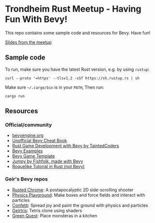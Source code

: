 # Trondheim Rust Meetup - Having Fun With Bevy!

This repo contains some sample code and resources for Bevy. Have fun!

[Slides from the meetup](https://docs.google.com/presentation/d/1U2Hu44rKaId63R87C1zBP7tC3ogmthnWAMAqW19H1P0/edit?usp=sharing)

## Sample code

To run, make sure you have the latest Rust version, e.g. by using `rustup`:

    curl --proto '=https' --tlsv1.2 -sSf https://sh.rustup.rs | sh

Make sure `~/.cargo/bin` is in your `PATH`, Then run:

    cargo run

## Resources

### Official/community

- [bevyengine.org](https://bevyengine.org/)
- [Unofficial Bevy Cheat Book](https://bevy-cheatbook.github.io/)
- [Rust Game Development with Bevy by TaintedCoders](https://taintedcoders.com/)
- [Bevy Examples](https://bevyengine.org/examples/)
- [Bevy Game Template](https://github.com/NiklasEi/bevy_game_template)
- [Jumpy by Fishfolk, made with Bevy](https://fishfolk.org/games/jumpy/)
- [Roguelike Tutorial in Rust (not Bevy)](https://bfnightly.bracketproductions.com/)

### Geir's Bevy repos

- [Rusted Chrome](https://github.com/geirsagberg/rusted_chrome_2): A postapocalyptic 2D side-scrolling shooter
- [Physics Playground](https://github.com/geirsagberg/bevy_physics_playground): Make boxes and force fields and interact with particles
- [Confetti](https://github.com/geirsagberg/bevy_confetti): Spread joy and paint the ground with physics and particles
- [Geirtris](https://github.com/geirsagberg/geirtris): Tetris clone using shaders
- [Green Quest](https://github.com/geirsagberg/green_quest): Place monsteras in a kitchen
